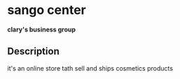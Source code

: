 # sango center
**clary's business group**
## Description
it's an online store tath sell and ships cosmetics products
